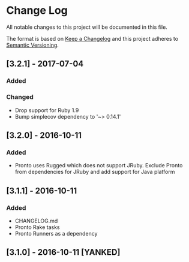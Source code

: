 # Change Log

All notable changes to this project will be documented in this file.

The format is based on [Keep a Changelog](http://keepachangelog.com/) 
and this project adheres to [Semantic Versioning](http://semver.org/).

## [3.2.1] - 2017-07-04

### Added

### Changed
- Drop support for Ruby 1.9
- Bump simplecov dependency to '~> 0.14.1'

## [3.2.0] - 2016-10-11

### Added
- Pronto uses Rugged which does not support JRuby. 
  Exclude Pronto from dependencies for JRuby 
  and add support for Java platform

## [3.1.1] - 2016-10-11

### Added
- CHANGELOG.md
- Pronto Rake tasks
- Pronto Runners as a dependency

## [3.1.0] - 2016-10-11 [YANKED]
